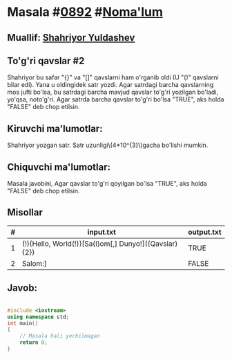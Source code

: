 
<h1>Masala #<a href="https://robocontest.uz/tasks/0892">0892</a> #<a href="https://robocontest.uz/tasks?category=1">Noma'lum</a></h1>
<h2> Muallif: <a href="https://robocontest.uz/profile/shaky">Shahriyor Yuldashev</a></h2>
<h2>To'g'ri qavslar #2</h2>
<p>Shahriyor bu safar "{}" va "[]" qavslarni ham o'rganib oldi (U "()" qavslarni bilar edi). Yana u oldingidek satr yozdi. Agar satrdagi barcha qavslarning mos jufti bo'lsa, bu satrdagi barcha mavjud qavslar to'g'ri yozilgan bo'ladi, yo'qsa, noto'g'ri. Agar satrda barcha qavslar to'g'ri bo'lsa "TRUE", aks holda "FALSE" deb chop etilsin.</p>
<h2>Kiruvchi ma'lumotlar:</h2>
<p>Shahriyor yozgan satr. Satr uzunligi\(4*10^{3}\)gacha bo'lishi mumkin.</p>
<h2>Chiquvchi ma'lumotlar:</h2>
<p>Masala javobini, Agar qavslar to'g'ri qoyilgan bo'lsa "TRUE", aks holda "FALSE" deb chop etilsin.</p>
<h2>Misollar</h2>
<table>
    <thead>
        <tr>
            <th>#</th>
            <th>input.txt</th>
            <th>output.txt</th>
        </tr>
    </thead>
    <tbody>
            <tr>
                <td>1</td>
                <td>(!){Hello, World(!)}[Sa{l}om[,] Dunyo!]((Qavslar)  {2})</td>
                <td>TRUE</td>
            </tr>
            <tr>
                <td>2</td>
                <td>Salom:]</td>
                <td>FALSE</td>
            </tr>
    </tbody>
    </table>
    
<h2>Javob:</h2>

######
```cpp
#include <iostream>
using namespace std;
int main()
{
    // Masala hali yechilmagan
    return 0;
}
```
